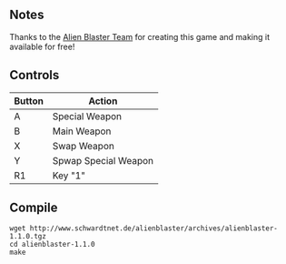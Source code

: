 ## Notes
Thanks to the [Alien Blaster Team](https://www.schwardtnet.de/alienblaster/) for creating this game and making it available for free!
 
## Controls

| Button | Action |
|--|--| 
|A| Special Weapon|
|B| Main Weapon|
|X| Swap Weapon|
|Y| Spwap Special Weapon |
|R1| Key "1" |
 

## Compile

```shell
wget http://www.schwardtnet.de/alienblaster/archives/alienblaster-1.1.0.tgz
cd alienblaster-1.1.0
make
```